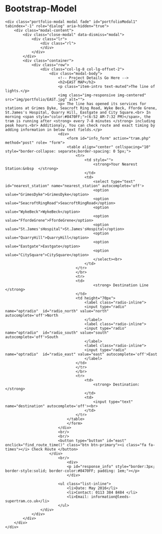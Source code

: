 # Bootstrap-Model
    <div class="portfolio-modal modal fade" id="portfolioModal1" tabindex="-1" role="dialog" aria-hidden="true">
        <div class="modal-content">
            <div class="close-modal" data-dismiss="modal">
                <div class="lr">
                    <div class="rl">
                    </div>
                </div>
            </div>
            <div class="container">
                <div class="row">
                    <div class="col-lg-8 col-lg-offset-2">
                        <div class="modal-body">
                            <!-- Project Details Go Here -->
                            <h2>EAST MAP</h2>
                            <p class="item-intro text-muted">The line of lights.</p>
                            <img class="img-responsive img-centered" src="img/portfolio/EAST.jpg" alt="">
                            <p> The line has opened its services for stations at Grimes Dyke, Seacroft Ring Road, Wyke Beck, Fforde Grene, St.James's Hospital, Quarry Hill, Eastgate and City Square.<br> In morning <span style="color:#8470FF;">(6:52 AM-7:32 PM)</span>, the tram is running after <strong> every 7-8 minutes </strong> including peak hours.<br> Additionaly, You can check route and exact timing by adding information in below text fields.</p>
							<div>
								<form id="info_form" action="tram.php" method="post" role= "form">
								<table align="center" cellspacing="10" style="border-collapse: separate;border-spacing: 0 5px;">
									<tr>
										<td style="">
											<strong>Your Nearest Station:&nbsp  </strong>
										</td>
										<td>
											<select type="text" id="nearest_station" name="nearest_station" autocomplete='off'>
											<option value="GrimesDyke">GrimesDyke</option>
											<option value="SeacroftRingRoad">SeacroftRingRoad</option>
											<option value="WykeBeck">WykeBeck</option>
											<option value="FfordeGrene">FfordeGrene</option>
											<option value="St.James'sHospital">St.James'sHospital</option>
											<option value="QuarryHill">QuarryHill</option>
											<option value="Eastgate">Eastgate</option>
											<option value="CitySquare">CitySquare</option>
											</select><br>
										</td>
									</tr>
									</br>
									<tr>
									<td>
											<strong> Destination Line  </strong>
									</td>
									<td height="70px">
										<label class="radio-inline">
										<input type="radio" name="optradio"  id="radio_north" value="north" autocomplete='off'>North
										</label>
										<label class="radio-inline">
										<input type="radio" name="optradio"  id="radio_south" value="south" autocomplete='off'>South
										</label>
										<label class="radio-inline">
										<input type="radio" name="optradio"  id="radio_east" value="east" autocomplete='off'>East
										</label>
									</td>
									</tr>
									</br>
									<tr>
										<td>
											<strong> Destination:  </strong>  
										</td>
										<td>
											<input type="text" name="destination" autocomplete='off'><br>
										</td> 
									</tr>
								</table>
								</form>
							</div>
							<br/>
							<br/>
                            <button type="button" id="east" onclick="find_route_time()" class="btn btn-primary"><i class="fa fa-times"></i> Check Route </button>
                        </div>
							<br/>
								<div>
                                <p id="response_info" style="border:3px; border-style:solid; border-color:#8470FF; padding: 1em;"></p>
								</div>
								
						    <ul class="list-inline">
                                <li>Date: May 2016</li>
                                <li>Contact: 0113 384 8484 </li>
                                <li>Email: information@leeds-supertram.co.uk</li>
                            </ul>
                    </div>
                </div>
            </div>
        </div>
    </div>
